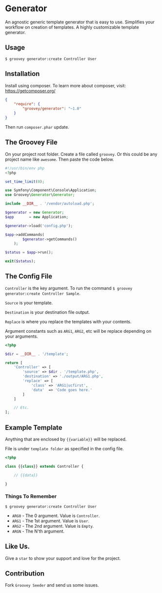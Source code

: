 Generator
=========

An agnostic generic template generator that is easy to use. Simplifies your workflow on creation of templates. A highly customizable template generator.

## Usage

    $ groovey generator:create Controller User


## Installation

Install using composer. To learn more about composer, visit: https://getcomposer.org/

```json
{
    "require": {
        "groovey/generator": "~1.0"
    }
}
```

Then run `composer.phar` update.

## The Groovey File

On your project root folder. Create a file called `groovey`. Or this could be any project name like `awesome`. Then  paste the code below.

```php
#!/usr/bin/env php
<?php

set_time_limit(0);

use Symfony\Component\Console\Application;
use Groovey\Generator\Generator;

include __DIR__ . '/vendor/autoload.php';

$generator = new Generator;
$app       = new Application;

$generator->load('config.php');

$app->addCommands(
        $generator->getCommands()
    );

$status = $app->run();

exit($status);
```


## The Config File

`Controller` is the key argument. To run the command `$ groovey generator:create Controller Sample`.

`Source` is your template.

`Destination` is your destination file output.

`Replace` is where you replace the templates with your contents.

Argument constants such as `ARG1`, `ARG2`, etc will be replace depending on your arguments.

```php
<?php

$dir = __DIR__ . '/template';

return [
    'Controller' => [
        'source' => $dir . '/template.php',
        'destination' => './output/ARG1.php',
        'replace' => [
            'class' => 'ARG1|ucfirst',
            'data'  => 'Code goes here.'
        ]
    ]

    // Etc.
];
```

## Example Template

Anything that are enclosed by `{{variable}}` will be replaced.

File is under `template folder` as specified in the config file.

```php
<?php

class {{class}} extends Controller {

    // {{data}}

}
```

### Things To Remember

    $ groovey generator:create Controller User

* `ARG0` - The 0 argument. Value is `Controller`.
* `ARG1` - The 1st argument. Value is `User`.
* `ARG2` - The 2nd argument. Value is `Empty`.
* `ARGN` - The N'th argument.


## Like Us.

Give a `star` to show your support and love for the project.

## Contribution

Fork `Groovey Seeder` and send us some issues.
